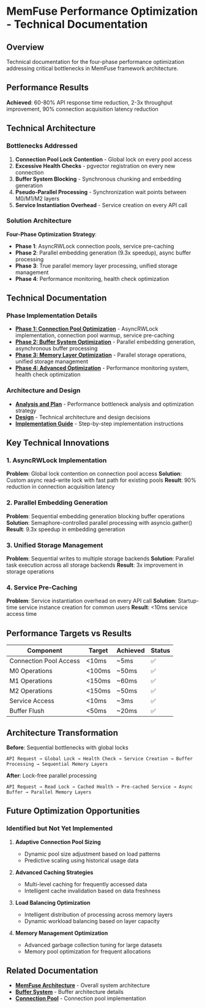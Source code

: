 # MemFuse Performance Optimization - Technical Documentation

## Overview

Technical documentation for the four-phase performance optimization addressing critical bottlenecks in MemFuse framework architecture.

## Performance Results

**Achieved**: 60-80% API response time reduction, 2-3x throughput improvement, 90% connection acquisition latency reduction

## Technical Architecture

### Bottlenecks Addressed
1. **Connection Pool Lock Contention** - Global lock on every pool access
2. **Excessive Health Checks** - pgvector registration on every new connection
3. **Buffer System Blocking** - Synchronous chunking and embedding generation
4. **Pseudo-Parallel Processing** - Synchronization wait points between M0/M1/M2 layers
5. **Service Instantiation Overhead** - Service creation on every API call

### Solution Architecture
**Four-Phase Optimization Strategy**:
- **Phase 1**: AsyncRWLock connection pools, service pre-caching
- **Phase 2**: Parallel embedding generation (9.3x speedup), async buffer processing
- **Phase 3**: True parallel memory layer processing, unified storage management
- **Phase 4**: Performance monitoring, health check optimization

## Technical Documentation

### Phase Implementation Details
- **[Phase 1: Connection Pool Optimization](phase1_connection_pool.md)** - AsyncRWLock implementation, connection pool warmup, service pre-caching
- **[Phase 2: Buffer System Optimization](phase2_buffer_system.md)** - Parallel embedding generation, asynchronous buffer processing
- **[Phase 3: Memory Layer Optimization](phase3_memory_layers.md)** - Parallel storage operations, unified storage management
- **[Phase 4: Advanced Optimization](phase4_advanced.md)** - Performance monitoring system, health check optimization

### Architecture and Design
- **[Analysis and Plan](analysis_and_plan.md)** - Performance bottleneck analysis and optimization strategy
- **[Design](design.md)** - Technical architecture and design decisions
- **[Implementation Guide](implementation_guide.md)** - Step-by-step implementation instructions

## Key Technical Innovations

### 1. AsyncRWLock Implementation
**Problem**: Global lock contention on connection pool access
**Solution**: Custom async read-write lock with fast path for existing pools
**Result**: 90% reduction in connection acquisition latency

### 2. Parallel Embedding Generation
**Problem**: Sequential embedding generation blocking buffer operations
**Solution**: Semaphore-controlled parallel processing with asyncio.gather()
**Result**: 9.3x speedup in embedding generation

### 3. Unified Storage Management
**Problem**: Sequential writes to multiple storage backends
**Solution**: Parallel task execution across all storage backends
**Result**: 3x improvement in storage operations

### 4. Service Pre-Caching
**Problem**: Service instantiation overhead on every API call
**Solution**: Startup-time service instance creation for common users
**Result**: <10ms service access time

## Performance Targets vs Results

| Component | Target | Achieved | Status |
|-----------|--------|----------|--------|
| Connection Pool Access | <10ms | ~5ms | ✅ |
| M0 Operations | <100ms | ~50ms | ✅ |
| M1 Operations | <150ms | ~60ms | ✅ |
| M2 Operations | <150ms | ~50ms | ✅ |
| Service Access | <10ms | ~3ms | ✅ |
| Buffer Flush | <50ms | ~20ms | ✅ |

## Architecture Transformation

**Before**: Sequential bottlenecks with global locks
```
API Request → Global Lock → Health Check → Service Creation → Buffer Processing → Sequential Memory Layers
```

**After**: Lock-free parallel processing
```
API Request → Read Lock → Cached Health → Pre-cached Service → Async Buffer → Parallel Memory Layers
```

## Future Optimization Opportunities

### Identified but Not Yet Implemented

1. **Adaptive Connection Pool Sizing**
   - Dynamic pool size adjustment based on load patterns
   - Predictive scaling using historical usage data

2. **Advanced Caching Strategies**
   - Multi-level caching for frequently accessed data
   - Intelligent cache invalidation based on data freshness

3. **Load Balancing Optimization**
   - Intelligent distribution of processing across memory layers
   - Dynamic workload balancing based on layer capacity

4. **Memory Management Optimization**
   - Advanced garbage collection tuning for large datasets
   - Memory pool optimization for frequent allocations

## Related Documentation

- **[MemFuse Architecture](../../architecture/)** - Overall system architecture
- **[Buffer System](../../architecture/buffer.md)** - Buffer architecture details
- **[Connection Pool](../connection_pool.md)** - Connection pool implementation
